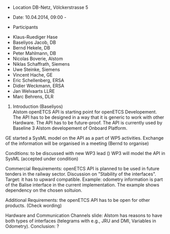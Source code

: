 * Location DB-Netz, Völckerstrasse 5
* Date: 10.04.2014, 09:00 - 

* Participants 
 - Klaus-Ruediger Hase
 - Baseliyos Jacob, DB
 - Bernd Hekele, DB
 - Peter Mahlmann, DB
 - Nicolas Boverie, Alstom
 - Niklas Schaffrath, Siemens
 - Uwe Steinke, Siemens
 - Vincent Hache, GE
 - Eric Schellenberg, ERSA
 - Didier Weckmann, ERSA
 - Jan Welvaarts LLRE
 - Marc Behrens, DLR
 
1. Introduction (Baseliyos)  
Alstom openETCS API is starting point for openETCS Developement.
The API has to be designed in a way that it is generic to work with other Hardware. 
The API has to be future-proof.
The API is currently used by Baseline 3 Alstom developement of Onboard Platform.
 
GE started a SysML model on the API as a part of WP5 activities. Exchange of the information will be organised in a meeting (Bernd to organise)

Conditions: to be discussed with new WP3 lead ()
 WP3 will model the API in SysML (accepted under condition)

Commercial Requirements: openETCS API is planned to be used in future tenders in the railway sector.
Discussion on "Stability of the interfaces".
Target: it has to upward compatible.
Example: odometry information is part of the Balise interface in the current implementation. The example shows dependency on the chosen soltuion. 

Additional Requirements: the openETCS API has to be open for other products. (Check wording)

Hardware and Communication Channels slide:
Alstom has reasons to have both types of interfaces (telegrams with e.g., JRU and DMI, Variables in Odometry).
Conclusion: ?






 
 
 
